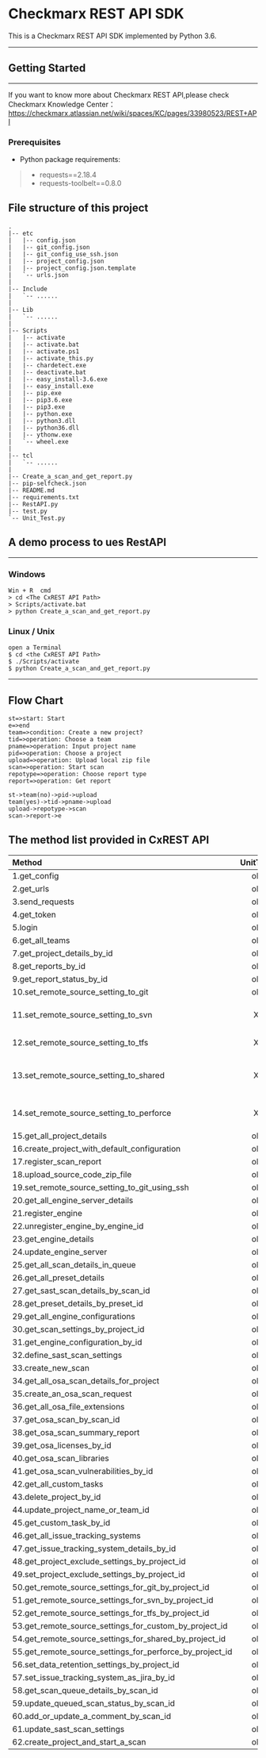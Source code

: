 # Checkmarx REST API SDK
This is a Checkmarx REST API SDK implemented by Python 3.6.

---
## Getting Started
---
If you want to know more about Checkmarx REST API,please check Checkmarx Knowledge Center：
https://checkmarx.atlassian.net/wiki/spaces/KC/pages/33980523/REST+API
### Prerequisites
* Python package requirements:
> * requests==2.18.4
> * requests-toolbelt==0.8.0

## File structure of this project
```
.
|-- etc
|   |-- config.json
|   |-- git_config.json
|   |-- git_config_use_ssh.json
|   |-- project_config.json
|   |-- project_config.json.template
|   `-- urls.json
|
|-- Include
|   `-- ......
|
|-- Lib
|   `-- ......
|
|-- Scripts
|   |-- activate
|   |-- activate.bat
|   |-- activate.ps1
|   |-- activate_this.py
|   |-- chardetect.exe
|   |-- deactivate.bat
|   |-- easy_install-3.6.exe
|   |-- easy_install.exe
|   |-- pip.exe
|   |-- pip3.6.exe
|   |-- pip3.exe
|   |-- python.exe
|   |-- python3.dll
|   |-- python36.dll
|   |-- ythonw.exe
|   `-- wheel.exe
|
|-- tcl
|   `-- ......
|
|-- Create_a_scan_and_get_report.py
|-- pip-selfcheck.json
|-- README.md
|-- requirements.txt
|-- RestAPI.py
|-- test.py
`-- Unit_Test.py
```

## A demo process to ues RestAPI
---
### Windows
```
Win + R  cmd
> cd <The CxREST API Path>
> Scripts/activate.bat
> python Create_a_scan_and_get_report.py
```
### Linux / Unix
```b
open a Terminal
$ cd <the CxREST API Path>
$ ./Scripts/activate
$ python Create_a_scan_and_get_report.py
```

---
## Flow Chart

```flow
st=>start: Start
e=>end
team=>condition: Create a new project?
tid=>operation: Choose a team
pname=>operation: Input project name
pid=>operation: Choose a project
upload=>operation: Upload local zip file
scan=>operation: Start scan
repotype=>operation: Choose report type
report=>operation: Get report

st->team(no)->pid->upload
team(yes)->tid->pname->upload
upload->repotype->scan
scan->report->e
```
 ## The method list provided in CxREST API

| Method |  UnitTest | |
| :---------- | :----------: | :---------- |
|1.get_config| ok | |
|2.get_urls| ok | |
|3.send_requests| ok | |
|4.get_token| ok | |
|5.login| ok | |
|6.get_all_teams| ok | |
|7.get_project_details_by_id| ok | |
|8.get_reports_by_id| ok | |
|9.get_report_status_by_id| ok | |
|10.set_remote_source_setting_to_git| ok | |
|11.set_remote_source_setting_to_svn| X | need svn support |
|12.set_remote_source_setting_to_tfs| X | need tfs support |
|13.set_remote_source_setting_to_shared| X | need windows shared support |
|14.set_remote_source_setting_to_perforce| X | need perforce support |
|15.get_all_project_details| ok | |
|16.create_project_with_default_configuration| ok | |
|17.register_scan_report| ok | |
|18.upload_source_code_zip_file| ok | |
|19.set_remote_source_setting_to_git_using_ssh| ok | |
|20.get_all_engine_server_details| ok | |
|21.register_engine| ok | |
|22.unregister_engine_by_engine_id| ok | |
|23.get_engine_details| ok | |
|24.update_engine_server| ok | |
|25.get_all_scan_details_in_queue| ok | |
|26.get_all_preset_details| ok | |
|27.get_sast_scan_details_by_scan_id| ok | |
|28.get_preset_details_by_preset_id| ok | |
|29.get_all_engine_configurations| ok | |
|30.get_scan_settings_by_project_id| ok | |
|31.get_engine_configuration_by_id| ok | |
|32.define_sast_scan_settings| ok | |
|33.create_new_scan| ok | |
|34.get_all_osa_scan_details_for_project| ok | |
|35.create_an_osa_scan_request| ok | |
|36.get_all_osa_file_extensions| ok | |
|37.get_osa_scan_by_scan_id| ok | |
|38.get_osa_scan_summary_report| ok | |
|39.get_osa_licenses_by_id| ok | |
|40.get_osa_scan_libraries| ok | |
|41.get_osa_scan_vulnerabilities_by_id| ok | |
|42.get_all_custom_tasks| ok | |
|43.delete_project_by_id| ok | |
|44.update_project_name_or_team_id| ok | |
|45.get_custom_task_by_id| ok | |
|46.get_all_issue_tracking_systems| ok | |
|47.get_issue_tracking_system_details_by_id| ok | |
|48.get_project_exclude_settings_by_project_id| ok | |
|49.set_project_exclude_settings_by_project_id| ok | |
|50.get_remote_source_settings_for_git_by_project_id| ok | |
|51.get_remote_source_settings_for_svn_by_project_id| ok | |
|52.get_remote_source_settings_for_tfs_by_project_id| ok | |
|53.get_remote_source_settings_for_custom_by_project_id| ok | |
|54.get_remote_source_settings_for_shared_by_project_id| ok | |
|55.get_remote_source_settings_for_perforce_by_project_id| ok | |
|56.set_data_retention_settings_by_project_id| ok | |
|57.set_issue_tracking_system_as_jira_by_id| ok | |
|58.get_scan_queue_details_by_scan_id| ok | |
|59.update_queued_scan_status_by_scan_id| ok | |
|60.add_or_update_a_comment_by_scan_id| ok | |
|61.update_sast_scan_settings| ok | |
|62.create_project_and_start_a_scan| ok | |
